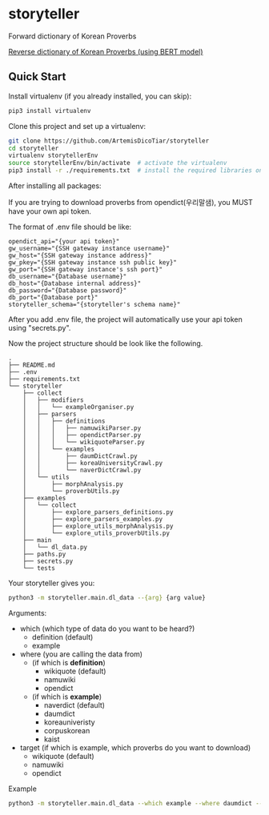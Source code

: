 # storyteller
Forward dictionary of Korean Proverbs

[Reverse dictionary of Korean Proverbs (using BERT model)](https://github.com/eubinecto/wisdomify)

## Quick Start

Install virtualenv (if you already installed, you can skip):
~~~bash
pip3 install virtualenv
~~~

Clone this project and set up a virtualenv:
~~~bash
git clone https://github.com/ArtemisDicoTiar/storyteller
cd storyteller
virtualenv storytellerEnv
source storytellerEnv/bin/activate  # activate the virtualenv
pip3 install -r ./requirements.txt  # install the required libraries onto the virtualenv
~~~

After installing all packages: 

If you are trying to download proverbs from opendict(우리말샘), you MUST have your own api token.

The format of .env file should be like:

~~~.env
opendict_api="{your api token}"
gw_username="{SSH gateway instance username}"
gw_host="{SSH gateway instance address}"
gw_pkey="{SSH gateway instance ssh public key}"
gw_port="{SSH gateway instance's ssh port}"
db_username="{Database username}"
db_host="{Database internal address}"
db_password="{Database password}"
db_port="{Database port}"
storyteller_schema="{storyteller's schema name}"
~~~

After you add .env file, the project will automatically use your api token using "secrets.py".

Now the project structure should be look like the following.

~~~
.
├── README.md
├── .env
├── requirements.txt
└── storyteller
    ├── collect
    │   ├── modifiers
    │   │   └── exampleOrganiser.py
    │   ├── parsers
    │   │   ├── definitions
    │   │   │   ├── namuwikiParser.py
    │   │   │   ├── opendictParser.py
    │   │   │   └── wikiquoteParser.py
    │   │   └── examples
    │   │       ├── daumDictCrawl.py
    │   │       ├── koreaUniversityCrawl.py
    │   │       └── naverDictCrawl.py
    │   └── utils
    │       ├── morphAnalysis.py
    │       └── proverbUtils.py
    ├── examples
    │   └── collect
    │       ├── explore_parsers_definitions.py
    │       ├── explore_parsers_examples.py
    │       ├── explore_utils_morphAnalysis.py
    │       └── explore_utils_proverbUtils.py
    ├── main
    │   └── dl_data.py
    ├── paths.py
    ├── secrets.py
    └── tests
~~~
Your storyteller gives you:
~~~bash
python3 -m storyteller.main.dl_data --{arg} {arg value}
~~~

Arguments:
* which (which type of data do you want to be heard?)
    * definition (default)
    * example
* where (you are calling the data from)
    * (if which is **definition**)
        * wikiquote (default)
        * namuwiki
        * opendict
    * (if which is **example**)
        * naverdict (default)
        * daumdict
        * koreauniveristy 
        * corpuskorean
        * kaist
* target (if which is example, which proverbs do you want to download)
    * wikiquote (default)
    * namuwiki
    * opendict

Example
~~~bash
python3 -m storyteller.main.dl_data --which example --where daumdict --target wikiquote
~~~
